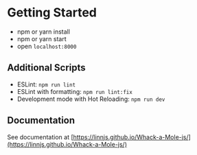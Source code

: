 # Getting Started
- npm or yarn install
- npm or yarn start
- open `localhost:8000`

## Additional Scripts
- ESLint: `npm run lint`
- ESLint with formatting: `npm run lint:fix`
- Development mode with Hot Reloading: `npm run dev`

## Documentation
See documentation at [https://linnjs.github.io/Whack-a-Mole-js/](https://linnjs.github.io/Whack-a-Mole-js/)

